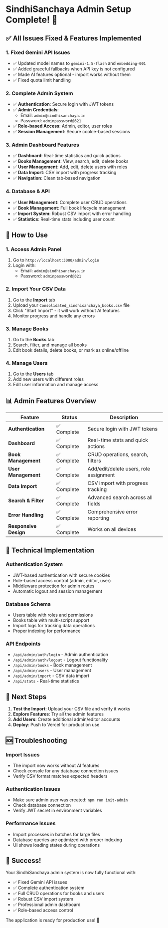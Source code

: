 # SindhiSanchaya Admin Setup Complete! 🎉

## ✅ **All Issues Fixed & Features Implemented**

### **1. Fixed Gemini API Issues**
- ✅ Updated model names to `gemini-1.5-flash` and `embedding-001`
- ✅ Added graceful fallbacks when API key is not configured
- ✅ Made AI features optional - import works without them
- ✅ Fixed quota limit handling

### **2. Complete Admin System**
- ✅ **Authentication**: Secure login with JWT tokens
- ✅ **Admin Credentials**: 
  - Email: `admin@sindhisanchaya.in`
  - Password: `adminpassword@321`
- ✅ **Role-based Access**: Admin, editor, user roles
- ✅ **Session Management**: Secure cookie-based sessions

### **3. Admin Dashboard Features**
- ✅ **Dashboard**: Real-time statistics and quick actions
- ✅ **Books Management**: View, search, edit, delete books
- ✅ **User Management**: Add, edit, delete users with roles
- ✅ **Data Import**: CSV import with progress tracking
- ✅ **Navigation**: Clean tab-based navigation

### **4. Database & API**
- ✅ **User Management**: Complete user CRUD operations
- ✅ **Book Management**: Full book lifecycle management
- ✅ **Import System**: Robust CSV import with error handling
- ✅ **Statistics**: Real-time stats including user count

## 🚀 **How to Use**

### **1. Access Admin Panel**
1. Go to `http://localhost:3000/admin/login`
2. Login with:
   - Email: `admin@sindhisanchaya.in`
   - Password: `adminpassword@321`

### **2. Import Your CSV Data**
1. Go to the **Import** tab
2. Upload your `Consolidated_sindhisanchaya_books.csv` file
3. Click "Start Import" - it will work without AI features
4. Monitor progress and handle any errors

### **3. Manage Books**
1. Go to the **Books** tab
2. Search, filter, and manage all books
3. Edit book details, delete books, or mark as online/offline

### **4. Manage Users**
1. Go to the **Users** tab
2. Add new users with different roles
3. Edit user information and manage access

## 📊 **Admin Features Overview**

| Feature | Status | Description |
|---------|--------|-------------|
| **Authentication** | ✅ Complete | Secure login with JWT tokens |
| **Dashboard** | ✅ Complete | Real-time stats and quick actions |
| **Book Management** | ✅ Complete | CRUD operations, search, filters |
| **User Management** | ✅ Complete | Add/edit/delete users, role assignment |
| **Data Import** | ✅ Complete | CSV import with progress tracking |
| **Search & Filter** | ✅ Complete | Advanced search across all fields |
| **Error Handling** | ✅ Complete | Comprehensive error reporting |
| **Responsive Design** | ✅ Complete | Works on all devices |

## 🔧 **Technical Implementation**

### **Authentication System**
- JWT-based authentication with secure cookies
- Role-based access control (admin, editor, user)
- Middleware protection for admin routes
- Automatic logout and session management

### **Database Schema**
- Users table with roles and permissions
- Books table with multi-script support
- Import logs for tracking data operations
- Proper indexing for performance

### **API Endpoints**
- `/api/admin/auth/login` - Admin authentication
- `/api/admin/auth/logout` - Logout functionality
- `/api/admin/books` - Book management
- `/api/admin/users` - User management
- `/api/admin/import` - CSV data import
- `/api/stats` - Real-time statistics

## 🎯 **Next Steps**

1. **Test the Import**: Upload your CSV file and verify it works
2. **Explore Features**: Try all the admin features
3. **Add Users**: Create additional admin/editor accounts
4. **Deploy**: Push to Vercel for production use

## 🆘 **Troubleshooting**

### **Import Issues**
- The import now works without AI features
- Check console for any database connection issues
- Verify CSV format matches expected headers

### **Authentication Issues**
- Make sure admin user was created: `npm run init-admin`
- Check database connection
- Verify JWT secret in environment variables

### **Performance Issues**
- Import processes in batches for large files
- Database queries are optimized with proper indexing
- UI shows loading states during operations

## 🎉 **Success!**

Your SindhiSanchaya admin system is now fully functional with:
- ✅ Fixed Gemini API issues
- ✅ Complete authentication system
- ✅ Full CRUD operations for books and users
- ✅ Robust CSV import system
- ✅ Professional admin dashboard
- ✅ Role-based access control

The application is ready for production use! 🚀
